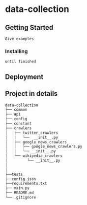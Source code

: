 # data-collection

## Getting Started
```
Give examples
```

### Installing


```
until finished
```

## Deployment

## Project in details
```sh
data-collection
├── common
├── api
├── config
├── constant
├── crawlers
│   ├── twitter_crawlers
│   │   └──  __init__.py
│   ├── google_news_crawlers
│   │   ├── google_news_crawlers.py
│   │   └── __init__.py
│   └── wikipedia_crawlers 
│         └── __init__.py
│ 
│   
├──tests     
├──config.json
├──requirements.txt 
├── main.py
├── README.md
└── .gitignore